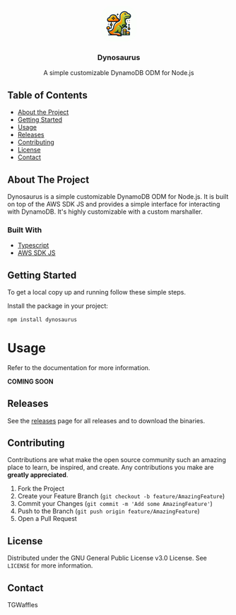 <!-- PROJECT LOGO -->
<br />
<p align="center">
  <a href="https://github.com/JackHumphries9/dynosaurus">
    <img src="./logo.png" alt="Logo" width="80" height="80" style="border-radius: 25px">
  </a>

<h3 align="center">Dynosaurus</h3>

  <p align="center">
    A simple customizable DynamoDB ODM for Node.js
  </p>
</p>

<!-- TABLE OF CONTENTS -->

## Table of Contents

-   [About the Project](#about-the-project)
-   [Getting Started](#getting-started)
-   [Usage](#usage)
-   [Releases](#releases)
-   [Contributing](#contributing)
-   [License](#license)
-   [Contact](#contact)

<!-- ABOUT THE PROJECT -->

## About The Project

Dynosaurus is a simple customizable DynamoDB ODM for Node.js. It is built on top of the AWS SDK JS and provides a simple interface for interacting with DynamoDB. It's highly customizable with a custom marshaller.

### Built With

-   [Typescript](https://www.typescriptlang.org)
-   [AWS SDK JS](https://aws.amazon.com/sdk-for-javascript/)


## Getting Started

To get a local copy up and running follow these simple steps.

Install the package in your project:

```sh
npm install dynosaurus
```

# Usage

Refer to the documentation for more information.

**COMING SOON**

## Releases

See the [releases](https://github.com/JackHumphries9/dynosaurus/releases/) page for all releases and to download the binaries.

## Contributing

Contributions are what make the open source community such an amazing place to learn, be inspired, and create. Any contributions you make are **greatly appreciated**.

1. Fork the Project
2. Create your Feature Branch (`git checkout -b feature/AmazingFeature`)
3. Commit your Changes (`git commit -m 'Add some AmazingFeature'`)
4. Push to the Branch (`git push origin feature/AmazingFeature`)
5. Open a Pull Request

## License

Distributed under the GNU General Public License v3.0 License. See `LICENSE` for more information.

## Contact

TGWaffles 

